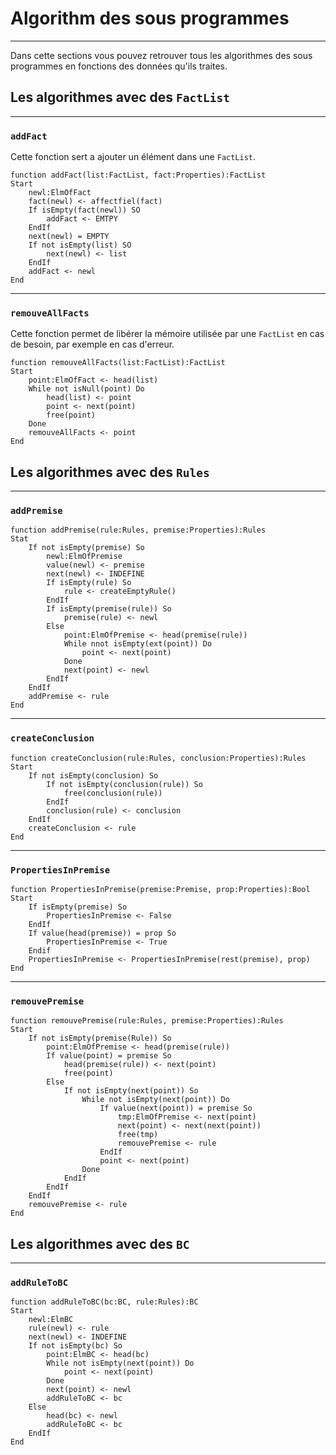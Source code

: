 # Algorithm des sous programmes

---
Dans cette sections vous pouvez retrouver tous les algorithmes des sous programmes en fonctions des données qu'ils traites.

## Les algorithmes avec des `FactList`

---
### `addFact`
Cette fonction sert a ajouter un élément dans une `FactList`.
````
function addFact(list:FactList, fact:Properties):FactList
Start
    newl:ElmOfFact
    fact(newl) <- affectfiel(fact)
    If isEmpty(fact(newl)) SO
        addFact <- EMTPY
    EndIf
    next(newl) = EMPTY
    If not isEmpty(list) SO
        next(newl) <- list
    EndIf
    addFact <- newl
End
````

---
### `remouveAllFacts`
Cette fonction permet de libérer la mémoire utilisée par une `FactList` en cas de besoin, par exemple en cas d'erreur.
````
function remouveAllFacts(list:FactList):FactList
Start
    point:ElmOfFact <- head(list)
    While not isNull(point) Do
        head(list) <- point
        point <- next(point)
        free(point)
    Done
    remouveAllFacts <- point
End
````
## Les algorithmes avec des `Rules`

---
### `addPremise`
````
function addPremise(rule:Rules, premise:Properties):Rules
Stat
    If not isEmpty(premise) So
        newl:ElmOfPremise
        value(newl) <- premise
        next(newl) <- INDEFINE
        If isEmpty(rule) So
            rule <- createEmptyRule()
        EndIf
        If isEmpty(premise(rule)) So
            premise(rule) <- newl
        Else
            point:ElmOfPremise <- head(premise(rule))
            While nnot isEmpty(ext(point)) Do
                point <- next(point)
            Done
            next(point) <- newl
        EndIf
    EndIf
    addPremise <- rule
End
````

---
### `createConclusion`
````
function createConclusion(rule:Rules, conclusion:Properties):Rules
Start
    If not isEmpty(conclusion) So
        If not isEmpty(conclusion(rule)) So
            free(conclusion(rule))
        EndIf
        conclusion(rule) <- conclusion
    EndIf
    createConclusion <- rule
End
````

---
### `PropertiesInPremise`
````
function PropertiesInPremise(premise:Premise, prop:Properties):Bool
Start
    If isEmpty(premise) So
        PropertiesInPremise <- False
    EndIf
    If value(head(premise)) = prop So
        PropertiesInPremise <- True
    Endif
    PropertiesInPremise <- PropertiesInPremise(rest(premise), prop)
End
````

---
### `remouvePremise`
````
function remouvePremise(rule:Rules, premise:Properties):Rules
Start
    If not isEmpty(premise(Rule)) So
        point:ElmOfPremise <- head(premise(rule))
        If value(point) = premise So
            head(premise(rule)) <- next(point)
            free(point)
        Else
            If not isEmpty(next(point)) So
                While not isEmpty(next(point)) Do
                    If value(next(point)) = premise So
                        tmp:ElmOfPremise <- next(point)
                        next(point) <- next(next(point))
                        free(tmp)
                        remouvePremise <- rule
                    EndIf
                    point <- next(point)
                Done
            EndIf
        EndIf
    EndIf
    remouvePremise <- rule
End
````

## Les algorithmes avec des `BC`

---
### `addRuleToBC`
```
function addRuleToBC(bc:BC, rule:Rules):BC
Start
    newl:ElmBC
    rule(newl) <- rule
    next(newl) <- INDEFINE
    If not isEmpty(bc) So
        point:ElmBC <- head(bc)
        While not isEmpty(next(point)) Do
            point <- next(point)
        Done
        next(point) <- newl
        addRuleToBC <- bc
    Else
        head(bc) <- newl
        addRuleToBC <- bc
    EndIf
End
```